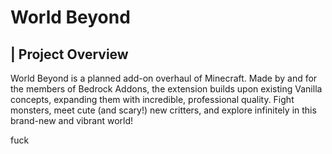 # World Beyond

## | Project Overview
World Beyond is a planned add-on overhaul of Minecraft. Made by and for the members of Bedrock Addons, the extension builds upon existing Vanilla concepts, expanding them with incredible, professional quality. Fight monsters, meet cute (and scary!) new critters, and explore infinitely in this brand-new and vibrant world!

fuck
